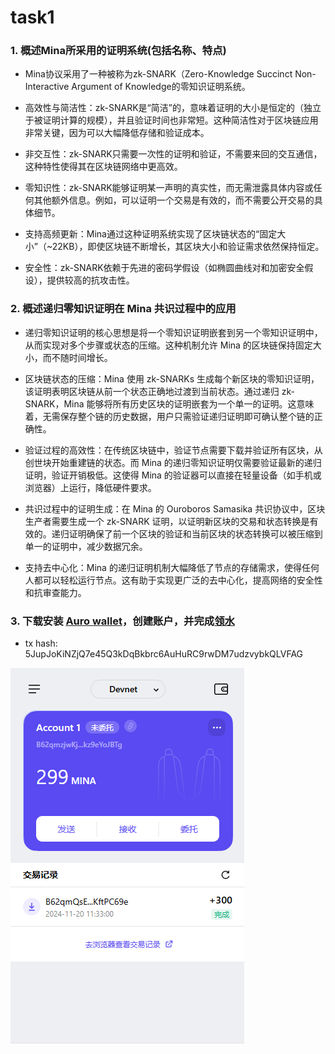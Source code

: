 # task1

### 1. 概述Mina所采用的证明系统(包括名称、特点)

- Mina协议采用了一种被称为zk-SNARK（Zero-Knowledge Succinct Non-Interactive Argument of Knowledge的零知识证明系统。

- 高效性与简洁性：zk-SNARK是“简洁”的，意味着证明的大小是恒定的（独立于被证明计算的规模），并且验证时间也非常短。这种简洁性对于区块链应用非常关键，因为可以大幅降低存储和验证成本。

- 非交互性：zk-SNARK只需要一次性的证明和验证，不需要来回的交互通信，这种特性使得其在区块链网络中更高效。

- 零知识性：zk-SNARK能够证明某一声明的真实性，而无需泄露具体内容或任何其他额外信息。例如，可以证明一个交易是有效的，而不需要公开交易的具体细节。

- 支持高频更新：Mina通过这种证明系统实现了区块链状态的“固定大小”（~22KB），即使区块链不断增长，其区块大小和验证需求依然保持恒定。

- 安全性：zk-SNARK依赖于先进的密码学假设（如椭圆曲线对和加密安全假设），提供较高的抗攻击性。

### 2. 概述递归零知识证明在 Mina 共识过程中的应用

- 递归零知识证明的核心思想是将一个零知识证明嵌套到另一个零知识证明中，从而实现对多个步骤或状态的压缩。这种机制允许 Mina 的区块链保持固定大小，而不随时间增长。

- 区块链状态的压缩：Mina 使用 zk-SNARKs 生成每个新区块的零知识证明，该证明表明区块链从前一个状态正确地过渡到当前状态。通过递归 zk-SNARK，Mina 能够将所有历史区块的证明嵌套为一个单一的证明。这意味着，无需保存整个链的历史数据，用户只需验证递归证明即可确认整个链的正确性。

- 验证过程的高效性：在传统区块链中，验证节点需要下载并验证所有区块，从创世块开始重建链的状态。而 Mina 的递归零知识证明仅需要验证最新的递归证明，验证开销极低。这使得 Mina 的验证器可以直接在轻量设备（如手机或浏览器）上运行，降低硬件要求。

- 共识过程中的证明生成：在 Mina 的 Ouroboros Samasika 共识协议中，区块生产者需要生成一个 zk-SNARK 证明，以证明新区块的交易和状态转换是有效的。递归证明确保了前一个区块的验证和当前区块的状态转换可以被压缩到单一的证明中，减少数据冗余。

- 支持去中心化：Mina 的递归证明机制大幅降低了节点的存储需求，使得任何人都可以轻松运行节点。这有助于实现更广泛的去中心化，提高网络的安全性和抗审查能力。

### 3. 下载安装 [Auro wallet](https://www.aurowallet.com/download/)，创建账户，并完成[领水](https://faucet.minaprotocol.com/)

- tx hash: 5JupJoKiNZjQ7e45Q3kDqBkbrc6AuHuRC9rwDM7udzvybkQLVFAG

![](./account.png)
